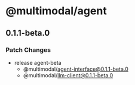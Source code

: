 # @multimodal/agent

## 0.1.1-beta.0

### Patch Changes

- release agent-beta
  - @multimodal/agent-interface@0.1.1-beta.0
  - @multimodal/llm-client@0.1.1-beta.0
